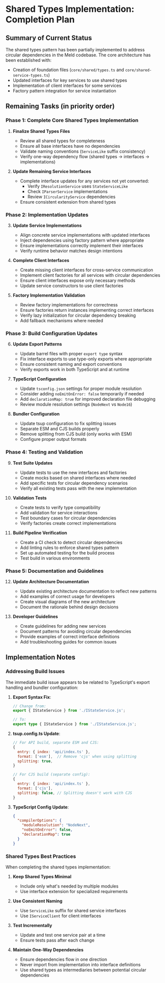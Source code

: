 # Shared Types Implementation: Completion Plan

## Summary of Current Status

The shared types pattern has been partially implemented to address circular dependencies in the Meld codebase. The core architecture has been established with:

- Creation of foundation files (`core/shared/types.ts` and `core/shared-service-types.ts`)
- Updated interfaces for key services to use shared types
- Implementation of client interfaces for some services
- Factory pattern integration for service instantiation

## Remaining Tasks (in priority order)

### Phase 1: Complete Core Shared Types Implementation

1. **Finalize Shared Types Files**
   - Review all shared types for completeness
   - Ensure all base interfaces have no dependencies
   - Validate naming conventions (`ServiceLike` suffix consistency)
   - Verify one-way dependency flow (shared types → interfaces → implementations)

2. **Update Remaining Service Interfaces**
   - Complete interface updates for any services not yet converted:
     - Verify `IResolutionService` uses `StateServiceLike`
     - Check `IParserService` implementations
     - Review `ICircularityService` dependencies
   - Ensure consistent extension from shared types

### Phase 2: Implementation Updates

3. **Update Service Implementations**
   - Align concrete service implementations with updated interfaces
   - Inject dependencies using factory pattern where appropriate
   - Ensure implementations correctly implement their interfaces
   - Verify runtime behavior matches design intentions

4. **Complete Client Interfaces**
   - Create missing client interfaces for cross-service communication
   - Implement client factories for all services with circular dependencies
   - Ensure client interfaces expose only necessary methods
   - Update service constructors to use client factories

5. **Factory Implementation Validation**
   - Review factory implementations for correctness
   - Ensure factories return instances implementing correct interfaces
   - Verify lazy initialization for circular dependency breaking
   - Add fallback mechanisms where needed

### Phase 3: Build Configuration Updates

6. **Update Export Patterns**
   - Update barrel files with proper `export type` syntax
   - Fix interface exports to use type-only exports where appropriate
   - Ensure consistent naming and export conventions
   - Verify exports work in both TypeScript and at runtime

7. **TypeScript Configuration**
   - Update `tsconfig.json` settings for proper module resolution
   - Consider adding `noEmitOnError: false` temporarily if needed
   - Add `declarationMap: true` for improved declaration file debugging
   - Review module resolution settings (`NodeNext` vs `Node16`)

8. **Bundler Configuration**
   - Update tsup configuration to fix splitting issues
   - Separate ESM and CJS builds properly
   - Remove splitting from CJS build (only works with ESM)
   - Configure proper output formats

### Phase 4: Testing and Validation

9. **Test Suite Updates**
   - Update tests to use the new interfaces and factories
   - Create mocks based on shared interfaces where needed
   - Add specific tests for circular dependency scenarios
   - Verify all existing tests pass with the new implementation

10. **Validation Tests**
    - Create tests to verify type compatibility
    - Add validation for service interactions
    - Test boundary cases for circular dependencies
    - Verify factories create correct implementations

11. **Build Pipeline Verification**
    - Create a CI check to detect circular dependencies
    - Add linting rules to enforce shared types pattern
    - Set up automated testing for the build process
    - Test build in various environments

### Phase 5: Documentation and Guidelines

12. **Update Architecture Documentation**
    - Update existing architecture documentation to reflect new patterns
    - Add examples of correct usage for developers
    - Create visual diagrams of the new architecture
    - Document the rationale behind design decisions

13. **Developer Guidelines**
    - Create guidelines for adding new services
    - Document patterns for avoiding circular dependencies
    - Provide examples of correct interface definitions
    - Add troubleshooting guides for common issues

## Implementation Notes

### Addressing Build Issues

The immediate build issue appears to be related to TypeScript's export handling and bundler configuration:

1. **Export Syntax Fix**:
   ```typescript
   // Change from:
   export { IStateService } from './IStateService.js';
   
   // To:
   export type { IStateService } from './IStateService.js';
   ```

2. **tsup.config.ts Update**:
   ```javascript
   // For API build, separate ESM and CJS:
   {
     entry: { index: 'api/index.ts' },
     format: ['esm'],  // Remove 'cjs' when using splitting
     splitting: true,
   }
   
   // For CJS build (separate config):
   {
     entry: { index: 'api/index.ts' },
     format: ['cjs'],
     splitting: false, // Splitting doesn't work with CJS
   }
   ```

3. **TypeScript Config Update**:
   ```json
   {
     "compilerOptions": {
       "moduleResolution": "NodeNext",
       "noEmitOnError": false,
       "declarationMap": true
     }
   }
   ```

### Shared Types Best Practices

When completing the shared types implementation:

1. **Keep Shared Types Minimal**
   - Include only what's needed by multiple modules
   - Use interface extension for specialized requirements

2. **Use Consistent Naming**
   - Use `ServiceLike` suffix for shared service interfaces
   - Use `IServiceClient` for client interfaces

3. **Test Incrementally**
   - Update and test one service pair at a time
   - Ensure tests pass after each change

4. **Maintain One-Way Dependencies**
   - Ensure dependencies flow in one direction
   - Never import from implementation into interface definitions
   - Use shared types as intermediaries between potential circular dependencies 